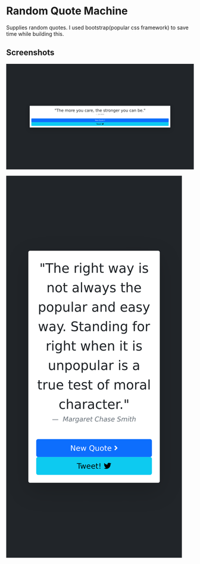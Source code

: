# Random Quote Machine

Supplies random quotes. I used bootstrap(popular css framework) to save time while building this.

## Screenshots

![Desktop Image](../screenshots/random-quote-machine/desktop.png)

![Mobile Image](../screenshots/random-quote-machine/mobile.png)
